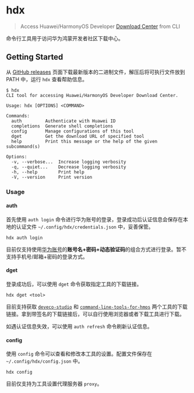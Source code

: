 # hdx

> Access Huawei/HarmonyOS Developer [Download Center] from CLI

命令行工具用于访问华为鸿蒙开发者社区下载中心。

## Getting Started

从 [GitHub releases][releases] 页面下载最新版本的二进制文件，解压后将可执行文件放到 PATH 中，运行 `hdx` 查看帮助信息。

```plaintext
$ hdx
CLI tool for accessing Huawei/HarmonyOS Developer Download Center.

Usage: hdx [OPTIONS] <COMMAND>

Commands:
  auth         Authenticate with Huawei ID
  completions  Generate shell completions
  config       Manage configurations of this tool
  dget         Get the download URL of specified tool
  help         Print this message or the help of the given subcommand(s)

Options:
  -v, --verbose...  Increase logging verbosity
  -q, --quiet...    Decrease logging verbosity
  -h, --help        Print help
  -V, --version     Print version
```

### Usage

#### auth

首先使用 `auth login` 命令进行华为账号的登录，登录成功后认证信息会保存在本地的认证文件 `~/.config/hdx/credentials.json` 中，妥善保管。

```plaintext
hdx auth login
```

目前仅支持使用[华为账号]的**账号名+密码+动态验证码**的组合方式进行登录。暂不支持手机号/邮箱+密码的登录方式。

#### dget

登录成功后，可以使用 `dget` 命令获取指定工具的下载链接。

```plaintext
hdx dget <tool>
```

目前支持获取 [`deveco-studio`] 和 [`command-line-tools-for-hmos`] 两个工具的下载链接。拿到带签名的下载链接后，可以自行使用浏览器或者下载工具进行下载。

如遇认证信息失效，可以使用 `auth refresh` 命令刷新认证信息。

#### config

使用 `config` 命令可以查看和修改本工具的设置。配置文件保存在 `~/.config/hdx/config.json` 中。

```plaintext
hdx config
```

目前仅支持为工具设置代理服务器 `proxy`。

[Download Center]: https://developer.huawei.com/consumer/cn/download/
[releases]: https://github.com/chawyehsu/hdx/releases/latest
[`deveco-studio`]: https://developer.huawei.com/consumer/cn/download/deveco-studio
[`command-line-tools-for-hmos`]: https://developer.huawei.com/consumer/cn/download/command-line-tools-for-hmos
[华为账号]: https://id.huawei.com
